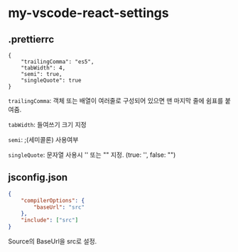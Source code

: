 # my-vscode-react-settings

## .prettierrc

```
{
    "trailingComma": "es5",
    "tabWidth": 4,
    "semi": true,
    "singleQuote": true
}
```

`trailingComma`: 객체 또는 배열이 여러줄로 구성되어 있으면 맨 마지막 줄에 쉼표를 붙여줌.

`tabWidth`: 들여쓰기 크기 지정

`semi`: ;(세미콜론) 사용여부

`singleQuote`: 문자열 사용시 '' 또는 "" 지정. (true: '', false: "")

## jsconfig.json

```json
{
    "compilerOptions": {
        "baseUrl": "src"
    },
    "include": ["src"]
}
```

Source의 BaseUrl을 src로 설정.
